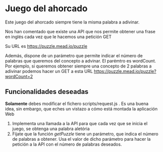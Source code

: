 # Juego del ahorcado

Este juego del ahorcado siempre tiene la misma palabra a adivinar.

Nos han comentado que existe una API que nos permite obtener una frase en inglés cada vez que le hacemos una petición GET

Su URL es https://puzzle.mead.io/puzzle

Además, dispone de un parámetro que permite indicar el número de palabras que queremos del concepto a advinar. El parémtro es wordCount. Por ejemplo, si queremos obtener siempre una concepto de 2 palabras a adivinar podemos hacer un GET a esta URL https://puzzle.mead.io/puzzle?wordCount=2


## Funcionalidades deseadas

**Solamente** debes modificar el fichero scripts/request.js . Es una buena idea, sin embargo, que eches un vistazo a cómo está montada la aplicación Web

1. Implementa una llamada a la API para que cada vez que se inicia el juego, se obtenga una palabra aletória
2. Fíjate que la función _getPuzzle_ tiene un parámetro, que indica el número de palabras a obtener. Usa el valor de dicho parámetro para hacer la petición a la API con el número de palabras deseados. 